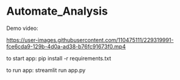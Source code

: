 # Automate_Analysis
Demo video:


https://user-images.githubusercontent.com/110475111/229319991-fce6cda9-129b-4d0a-ad38-b76fc91673f0.mp4

to start app:
pip install -r requirements.txt

to run app:
streamlit run app.py

